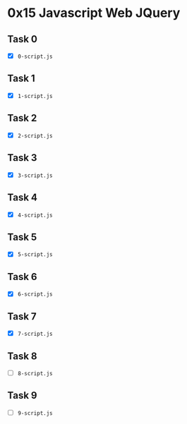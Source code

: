 # 0x15 Javascript Web JQuery

## Task 0
- [x] `0-script.js`

## Task 1
- [x] `1-script.js`

## Task 2
- [x] `2-script.js`

## Task 3
- [x] `3-script.js`

## Task 4
- [x] `4-script.js`

## Task 5
- [x] `5-script.js`

## Task 6
- [x] `6-script.js`

## Task 7
- [x] `7-script.js`

## Task 8
- [ ] `8-script.js`

## Task 9
- [ ] `9-script.js`

